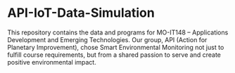 # API-IoT-Data-Simulation
This repository contains the data and programs for MO-IT148 – Applications Development and Emerging Technologies. Our group, API (Action for Planetary Improvement), chose Smart Environmental Monitoring not just to fulfill course requirements, but from a shared passion to serve and create positive environmental impact.

